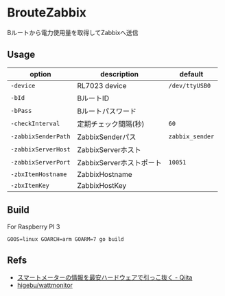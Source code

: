 # BrouteZabbix
Bルートから電力使用量を取得してZabbixへ送信

## Usage
option | description | default
--- | --- | ---
`-device` | RL7023 device | `/dev/ttyUSB0`
`-bId` | BルートID |
`-bPass` | Bルートパスワード |
`-checkInterval` | 定期チェック間隔(秒) | `60`
`-zabbixSenderPath` | ZabbixSenderパス | `zabbix_sender`
`-zabbixServerHost` | ZabbixServerホスト |
`-zabbixServerPort` | ZabbixServerホストポート | `10051`
`-zbxItemHostname` | ZabbixHostname |
`-zbxItemKey` | ZabbixHostKey |

## Build
For Raspberry PI 3

```
GOOS=linux GOARCH=arm GOARM=7 go build
```

## Refs
* [スマートメーターの情報を最安ハードウェアで引っこ抜く - Qiita](https://qiita.com/rukihena/items/82266ed3a43e4b652adb)
* [higebu/wattmonitor](https://github.com/higebu/wattmonitor)
